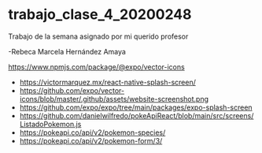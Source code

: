 # trabajo_clase_4_20200248
Trabajo de la semana asignado por mi querido profesor

-Rebeca Marcela Hernández Amaya

https://www.npmjs.com/package/@expo/vector-icons
* https://victormarquez.mx/react-native-splash-screen/
* https://github.com/expo/vector-icons/blob/master/.github/assets/website-screenshot.png
* https://github.com/expo/expo/tree/main/packages/expo-splash-screen
* https://github.com/danielwilfredo/pokeApiReact/blob/main/src/screens/ListadoPokemon.js
* https://pokeapi.co/api/v2/pokemon-species/
* https://pokeapi.co/api/v2/pokemon-form/3/
